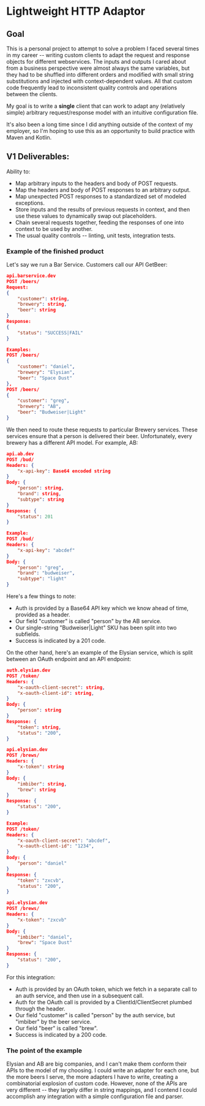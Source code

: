 # Lightweight HTTP Adaptor

## Goal

This is a personal project to attempt to solve a problem I faced several times in my career -- writing custom clients to adapt the request and response objects for different webservices. The inputs and outputs I cared about from a business perspective were almost always the same variables, but they had to be shuffled into different orders and modified with small string substitutions and injected with context-dependent values. All that custom code frequently lead to inconsistent quality controls and operations between the clients.

My goal is to write a **single** client that can work to adapt any (relatively simple) arbitrary request/response model with an intuitive configuration file.

It's also been a long time since I did anything outside of the context of my employer, so I'm hoping to use this as an opportunity to build practice with Maven and Kotlin.

## V1 Deliverables:

Ability to:
- Map arbitrary inputs to the headers and body of POST requests.
- Map the headers and body of POST responses to an arbitrary output.
- Map unexpected POST responses to a standardized set of modeled exceptions.
- Store inputs and the results of previous requests in context, and then use these values to dynamically swap out placeholders.
- Chain several requests together, feeding the responses of one into context to be used by another.
- The usual quality controls -- linting, unit tests, integration tests.

### Example of the finished product

Let's say we run a Bar Service. Customers call our API GetBeer:

```json
api.barservice.dev
POST /beers/
Request:
{
    "customer": string,
    "brewery": string,
    "beer": string
}
Response:
{
    "status": "SUCCESS|FAIL"
}

Examples:
POST /beers/
{
    "customer": "daniel",
    "brewery": "Elysian",
    "beer": "Space Dust"
},
POST /beers/
{
    "customer": "greg",
    "brewery": "AB",
    "beer": "Budweiser|Light"
}
```

We then need to route these requests to particular Brewery services. These services ensure that a person is delivered their beer. Unfortunately,
every brewery has a different API model. For example, AB:

```json
api.ab.dev
POST /bud/
Headers: {
    "x-api-key": Base64 encoded string
}
Body: {
    "person": string,
    "brand": string,
    "subtype": string
}
Response: {
    "status": 201
}

Example:
POST /bud/
Headers: {
    "x-api-key": "abcdef"
}
Body: {
    "person": "greg",
    "brand": "budweiser",
    "subtype": "light"
}
```

Here's a few things to note:
- Auth is provided by a Base64 API key which we know ahead of time, provided as a header.
- Our field "customer" is called "person" by the AB service.
- Our single-string "Budweiser|Light" SKU has been split into two subfields.
- Success is indicated by a 201 code.

On the other hand, here's an example of the Elysian service, which is split between an OAuth endpoint and an API endpoint:

```json
auth.elysian.dev
POST /token/
Headers: {
    "x-oauth-client-secret": string,
    "x-oauth-client-id": string,
}
Body: {
    "person": string
}
Response: {
    "token": string,
    "status": "200",
}

api.elysian.dev
POST /brews/
Headers: {
    "x-token": string
}
Body: {
    "imbiber": string,
    "brew": string
}
Response: {
    "status": "200",
}

Example:
POST /token/
Headers: {
    "x-oauth-client-secret": "abcdef",
    "x-oauth-client-id": "1234",
}
Body: {
    "person": "daniel"
}
Response: {
    "token": "zxcvb",
    "status": "200",
}

api.elysian.dev
POST /brews/
Headers: {
    "x-token": "zxcvb"
}
Body: {
    "imbiber": "daniel",
    "brew": "Space Dust"
}
Response: {
    "status": "200",
}
```

For this integration:
- Auth is provided by an OAuth token, which we fetch in a separate call to an auth service, and then use in a subsequent call.
- Auth for the OAuth call is provided by a ClientId/ClientSecret plumbed through the header.
- Our field "customer" is called "person" by the auth service, but "imbiber" by the beer service.
- Our field "beer" is called "brew".
- Success is indicated by a 200 code.

### The point of the example

Elysian and AB are big companies, and I can't make them conform their APIs to the model
of my choosing. I could write an adapter for each one, but the more beers I serve, the more
adapters I have to write, creating a combinatorial explosion of custom code. However,
none of the APIs are very different -- they largely differ in string mappings, and I contend
I could accomplish any integration with a simple configuration file and parser.
